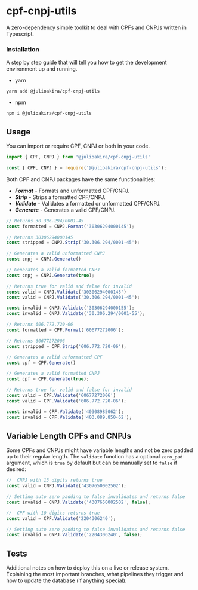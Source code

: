# cpf-cnpj-utils

A zero-dependency simple toolkit to deal with CPFs and CNPJs written in Typescript.

### Installation

A step by step guide that will tell you how to get the development environment up and running.

- yarn
```
yarn add @julioakira/cpf-cnpj-utils
```

- npm
```
npm i @julioakira/cpf-cnpj-utils
```

## Usage

You can import or require CPF, CNPJ or both in your code.

```js
import { CPF, CNPJ } from '@julioakira/cpf-cnpj-utils'

const { CPF, CNPJ } = require('@julioakira/cpf-cnpj-utils');
```

Both CPF and CNPJ packages have the same functionalities:

- ***Format*** - Formats and unformatted CPF/CNPJ.
- ***Strip*** - Strips a formatted CPF/CNPJ.
- ***Validate*** - Validates a formatted or unformatted CPF/CNPJ.
- ***Generate*** - Generates a valid CPF/CNPJ.

```js
// Returns 30.306.294/0001-45
const formatted = CNPJ.Format('30306294000145');

// Returns 30306294000145
const stripped = CNPJ.Strip('30.306.294/0001-45');

// Generates a valid unformatted CNPJ
const cnpj = CNPJ.Generate()

// Generates a valid formatted CNPJ
const cnpj = CNPJ.Generate(true);

// Returns true for valid and false for invalid
const valid = CNPJ.Validate('30306294000145')
const valid = CNPJ.Validate('30.306.294/0001-45');

const invalid = CNPJ.Validate('30306294000155');
const invalid = CNPJ.Validate('30.306.294/0001-55');
```

```js
// Returns 606.772.720-06
const formatted = CPF.Format('60677272006');

// Returns 60677272006
const stripped = CPF.Strip('606.772.720-06');

// Generates a valid unformatted CPF
const cpf = CPF.Generate()

// Generates a valid formatted CNPJ
const cpf = CPF.Generate(true);

// Returns true for valid and false for invalid
const valid = CPF.Validate('60677272006')
const valid = CPF.Validate('606.772.720-06');

const invalid = CPF.Validate('40308985062');
const invalid = CPF.Validate('403.089.850-62');
```

## Variable Length CPFs and CNPJs

Some CPFs and CNPJs might have variable lengths and not be zero padded up to their regular length. The `validate` function has a optional `zero_pad` argument, which is `true` by default but can be manually set to `false` if desired:

```js
//  CNPJ with 13 digits returns true
const valid = CNPJ.Validate('4307650002502');

// Setting auto zero padding to false invalidates and returns false
const invalid = CNPJ.Validate('4307650002502', false);

```

```js
//  CPF with 10 digits returns true
const valid = CPF.Validate('2204306240');

// Setting auto zero padding to false invalidates and returns false
const invalid = CNPJ.Validate('2204306240', false);

```


## Tests

Additional notes on how to deploy this on a live or release system. Explaining the most important branches, what pipelines they trigger and how to update the database (if anything special).


